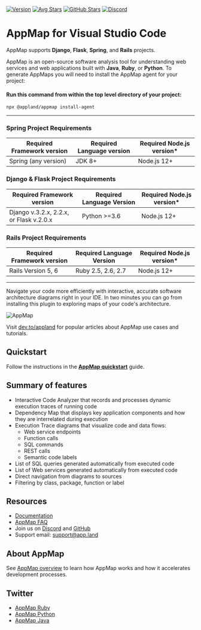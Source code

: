 [![Version](https://img.shields.io/visual-studio-marketplace/v/appland.appmap)](https://marketplace.visualstudio.com/items?itemName=appland.appmap) [![Avg Stars](https://img.shields.io/visual-studio-marketplace/stars/appland.appmap)](https://marketplace.visualstudio.com/items?itemName=appland.appmap)  [![GitHub Stars](https://img.shields.io/github/stars/applandinc/vscode-appland?style=social)](https://marketplace.visualstudio.com/items?itemName=appland.appmap) [![Discord](https://img.shields.io/discord/766016904056930325)](https://discord.com/invite/N9VUap6)
# AppMap for Visual Studio Code

AppMap supports **Django**, **Flask**, **Spring**, and **Rails** projects.

AppMap is an open-source software analysis tool for understanding web services and web applications built with **Java**, **Ruby**, or **Python**. To generate AppMaps you will need to install the AppMap agent for your project:
#### Run this command from within the top level directory of your project:
``` bash
npx @appland/appmap install-agent
```
---
### Spring Project Requirements
| Required Framework version | Required Language version | Required Node.js version* |
| -------------------------- | --------------------- | ------------------------- |
| Spring (any version)        |       JDK 8+          | Node.js 12+               |

### Django & Flask Project Requirements
| Required Framework version | Required Language Version | Required Node.js version* |
| -------------------------- | ----------------------- | ------------------------- |
| Django v.3.2.x, 2.2.x, or Flask  v.2.0.x    |  Python >=3.6  | Node.js 12+               |

### Rails Project Requirements
| Required Framework version | Required Language Version | Required Node.js version* |
| -------------------------- | --------------------- | ------------------------- |
|   Rails Version 5, 6       |   Ruby 2.5, 2.6, 2.7      | Node.js 12+               |

---

Navigate your code more efficiently with interactive, accurate software architecture diagrams right in your IDE. In two minutes you can go from installing this plugin to exploring maps of your code's architecture.

![AppMap](https://vscode-appmap.s3.us-east-2.amazonaws.com/media/vscode-sidebyside.png)

Visit [dev.to/appland](https://dev.to/appland) for popular articles about AppMap use cases and tutorials.

## Quickstart
Follow the instructions in the **[AppMap quickstart](https://appland.com/docs/quickstart/)** guide.

## Summary of features
- Interactive Code Analyzer that records and processes dynamic execution traces of running code
- Dependency Map that displays key application components and how they are interrelated during execution 
- Execution Trace diagrams that visualize code and data flows:
  - Web service endpoints
  - Function calls
  - SQL commands
  - REST calls
  - Semantic code labels
- List of SQL queries generated automatically from executed code
- List of Web services generated automatically from executed code
- Direct navigation from diagrams to sources
- Filtering by class, package, function or label


## Resources
- [Documentation](https://appland.com/docs/)
- [AppMap FAQ](https://appland.com/docs/faq.html)
- Join us on [Discord](https://discord.com/invite/N9VUap6) and [GitHub](https://github.com/applandinc/vscode-appland)
- Support email: [support@app.land](mailto:support@app.land)


## About AppMap
See [AppMap overview](https://appland.com/docs/appmap-overview.html) to learn how AppMap works and how it accelerates development processes.


## Twitter
- [AppMap Ruby](https://twitter.com/appmapruby)
- [AppMap Python](https://twitter.com/appmappython)
- [AppMap Java](https://twitter.com/appmapjava)
